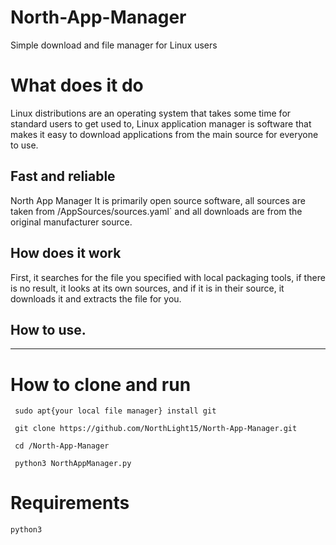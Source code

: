 # North-App-Manager

<p>Simple download and file manager for Linux users</p>

# What does it do

<p>Linux distributions are an operating system that takes some time for standard users to get used to, Linux application manager is software that makes it easy to download applications from the main source for everyone to use.</p>

## Fast and reliable

<p> North App Manager It is primarily open source software, all sources are taken from /AppSources/sources.yaml` and all downloads are from the original manufacturer source.</p>

## How does it work

<p> First, it searches for the file you specified with local packaging tools, if there is no result, it looks at its own sources, and if it is in their source, it downloads it and extracts the file for you.</p>

## How to use.

----------


# How to clone and run

```
 sudo apt{your local file manager} install git
 
 git clone https://github.com/NorthLight15/North-App-Manager.git
 
 cd /North-App-Manager
 
 python3 NorthAppManager.py
 ```
 
 
# Requirements 

```
python3
```
